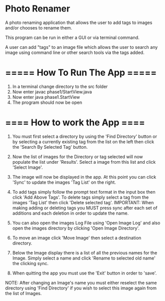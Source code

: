 # Photo Renamer
A photo renaming application that allows the user to add tags to images and/or chooses to rename them. 

This program can be run in either a GUI or via terminal command. 

A user can add "tags" to an image file which allows the user to search any image using command line or other search 
tools via the tags added.

# ===== How To Run The App =====

1) In a terminal change directory to the src folder
2) Now enter javac phase1/StartView.java
3) Now enter java phase1.StartView
4) The program should now be open

# ==== How to work the App ====

1) You must first select a directory by using the 'Find Directory' button or by selecting a currently existing tag from the list
on the left then click the 'Search By Selected Tag' button.

2) Now the list of images for the Directory or tag selected will now populate the list under 'Results'. Select a image from
this list and click 'Select Image'.

3) The image will now be displayed in the app. At this point you can click 'Sync' to update the images 'Tag List' on the right.

4) To add tags simply follow the prompt text format in the input box then click 'Add Above Tags'. To delete tags simply
select a tag from the images 'Tag List' then click 'Delete selected tag'. IMPORTANT: When making adding or deleting tags
you MUST press sync after each set of additions and each deletion in order to update the name.

5) You can also open the images Log File using 'Open Image Log' and also open the images directory by clicking 'Open Image Directory'.

6) To move an image click 'Move Image' then select a destination directory.

7) Below the Image display there is a list of all the previous names for the Image. Simply select a name and click
'Rename to selected old name' the clicking sync.

8) When quitting the app you must use the 'Exit' button in order to 'save'.

NOTE: After changing an Image's name you must either reselect the same directory using 'Find Directory' if you wish to select this
image again from the list of Images.

